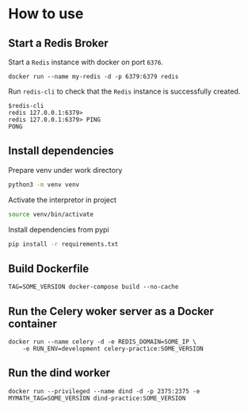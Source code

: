 # How to use

## Start a Redis Broker
Start a `Redis` instance with docker on port `6376`.
```
docker run --name my-redis -d -p 6379:6379 redis 
```

Run `redis-cli` to check that the `Redis` instance is successfully created.
```
$redis-cli 
redis 127.0.0.1:6379> 
redis 127.0.0.1:6379> PING  
PONG
```

## Install dependencies

Prepare venv under work directory
```bash
python3 -m venv venv
```

Activate the interpretor in project
```bash 
source venv/bin/activate
```

Install dependencies from pypi
```bash 
pip install -r requirements.txt
```
## Build Dockerfile

```
TAG=SOME_VERSION docker-compose build --no-cache
```

## Run the Celery woker server as a Docker container

```
docker run --name celery -d -e REDIS_DOMAIN=SOME_IP \
    -e RUN_ENV=development celery-practice:SOME_VERSION
```

## Run the dind worker

```
docker run --privileged --name dind -d -p 2375:2375 -e MYMATH_TAG=SOME_VERSION dind-practice:SOME_VERSION
```